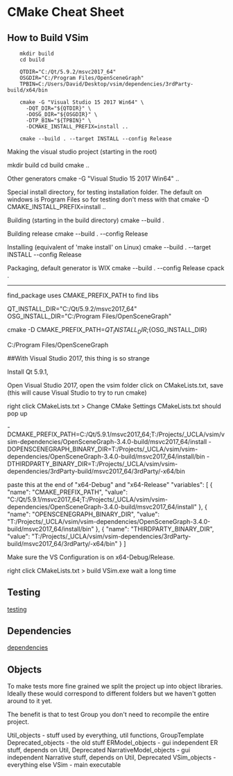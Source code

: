 # CMake Cheat Sheet

## How to Build VSim

```
	mkdir build
	cd build

	QTDIR="C:/Qt/5.9.2/msvc2017_64"
	OSGDIR="C:/Program Files/OpenSceneGraph"
	TPBIN=C:/Users/David/Desktop/vsim/dependencies/3rdParty-build/x64/bin

	cmake -G "Visual Studio 15 2017 Win64" \
	  -DQT_DIR="${QTDIR}" \
	  -DOSG_DIR="${OSGDIR}" \
	  -DTP_BIN="${TPBIN}" \
	  -DCMAKE_INSTALL_PREFIX=install ..

	cmake --build . --target INSTALL --config Release
```

Making the visual studio project (starting in the root)

mkdir build
cd build
cmake ..

Other generators
cmake -G "Visual Studio 15 2017 Win64" ..

Special install directory, for testing installation folder.
The default on windows is Program Files so for testing don't mess with that
cmake -D CMAKE_INSTALL_PREFIX=install ..

Building (starting in the build directory)
cmake --build .

Building release
cmake --build . --config Release

Installing (equivalent of 'make install' on Linux)
cmake --build . --target INSTALL --config Release

Packaging, default generator is WIX
cmake --build . --config Release
cpack .


--------------

find_package uses CMAKE_PREFIX_PATH to find libs

QT_INSTALL_DIR="C:/Qt/5.9.2/msvc2017_64"
OSG_INSTALL_DIR="C:/Program Files/OpenSceneGraph"

cmake -D CMAKE_PREFIX_PATH=${QT_INSTALL_DIR};${OSG_INSTALL_DIR}

C:/Program Files/OpenSceneGraph


##With Visual Studio 2017, this thing is so strange

Install Qt 5.9.1,

Open Visual Studio 2017, open the vsim folder
click on CMakeLists.txt, save (this will cause Visual Studio to try to run cmake)

right click CMakeLists.txt > Change CMake Settings
CMakeLists.txt should pop up

  -DCMAKE_PREFIX_PATH=C:/Qt/5.9.1/msvc2017_64;T:/Projects/_UCLA/vsim/vsim-dependencies/OpenSceneGraph-3.4.0-build/msvc2017_64/install
  -DOPENSCENEGRAPH_BINARY_DIR=T:/Projects/_UCLA/vsim/vsim-dependencies/OpenSceneGraph-3.4.0-build/msvc2017_64/install/bin
  -DTHIRDPARTY_BINARY_DIR=T:/Projects/_UCLA/vsim/vsim-dependencies/3rdParty-build/msvc2017_64/3rdParty/-x64/bin

paste this at the end of "x64-Debug" and "x64-Release"
        "variables": [
          {
            "name": "CMAKE_PREFIX_PATH",
            "value": "C:/Qt/5.9.1/msvc2017_64;T:/Projects/_UCLA/vsim/vsim-dependencies/OpenSceneGraph-3.4.0-build/msvc2017_64/install"
          },
          {
            "name": "OPENSCENEGRAPH_BINARY_DIR",
            "value": "T:/Projects/_UCLA/vsim/vsim-dependencies/OpenSceneGraph-3.4.0-build/msvc2017_64/install/bin"
          },
          {
            "name": "THIRDPARTY_BINARY_DIR",
            "value": "T:/Projects/_UCLA/vsim/vsim-dependencies/3rdParty-build/msvc2017_64/3rdParty/-x64/bin"
          }
        ]

Make sure the VS Configuration is on x64-Debug/Release.

right click CMakeLists.txt > build VSim.exe
wait a long time


## Testing

[testing](testing.md)


## Dependencies

[dependencies](dependencies.md)

## Objects

To make tests more fine grained we split the project up into object libraries. Ideally these would correspond to different folders but we haven't gotten around to it yet.

The benefit is that to test Group you don't need to recompile the entire project.

Util_objects - stuff used by everything, util functions, GroupTemplate
Deprecated_objects - the old stuff
ERModel_objects - gui independent ER stuff, depends on Util, Deprecated
NarrativeModel_objects - gui independent Narrative stuff, depends on Util, Deprecated
VSim_objects - everything else
VSim - main executable